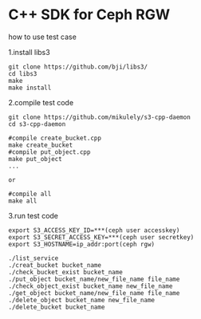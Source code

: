 # C++ SDK for Ceph RGW

how to use test case

1.install libs3
  
    git clone https://github.com/bji/libs3/
    cd libs3
    make
    make install

2.compile test code

    git clone https://github.com/mikulely/s3-cpp-daemon
    cd s3-cpp-daemon
  
    #compile create_bucket.cpp
    make create_bucket
    #compile put_object.cpp
    make put_object
    ...

    or

    #compile all
    make all
    
3.run test code

    export S3_ACCESS_KEY_ID=***(ceph user accesskey)
    export S3_SECRET_ACCESS_KEY=***(ceph user secretkey)
    export S3_HOSTNAME=ip_addr:port(ceph rgw)
    
    ./list_service
    ./creat_bucket bucket_name
    ./check_bucket_exist bucket_name
    ./put_object bucket_name/new_file_name file_name
    ./check_object_exist bucket_name new_file_name
    ./get_object bucket_name/new_file_name file_name
    ./delete_object bucket_name new_file_name
    ./delete_bucket bucket_name
